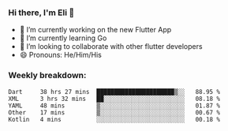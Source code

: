 ### Hi there, I'm Eli 👋
- 🔭 I’m currently working on the new Flutter App
- 🌱 I’m currently learning Go
- 🦄 I’m looking to collaborate with other flutter developers
- 😄 Pronouns: He/Him/His

### Weekly breakdown:
<!--START_SECTION:waka-->
```text
Dart     38 hrs 27 mins  ██████████████████████▒░░   88.95 % 
XML      3 hrs 32 mins   ██░░░░░░░░░░░░░░░░░░░░░░░   08.18 % 
YAML     48 mins         ▒░░░░░░░░░░░░░░░░░░░░░░░░   01.87 % 
Other    17 mins         ▒░░░░░░░░░░░░░░░░░░░░░░░░   00.67 % 
Kotlin   4 mins          ░░░░░░░░░░░░░░░░░░░░░░░░░   00.18 % 
```
<!--END_SECTION:waka-->
